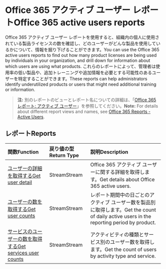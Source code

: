 # <a name="office-365-active-users-reports"></a><span data-ttu-id="9384c-101">Office 365 アクティブ ユーザー レポート</span><span class="sxs-lookup"><span data-stu-id="9384c-101">Office 365 active users reports</span></span>

<span data-ttu-id="9384c-102">Office 365 アクティブ ユーザー レポートを使用すると、組織内の個人に使用されている製品ライセンスの数を確認し、どのユーザーがどんな製品を使用しているかについて、情報を掘り下げることができます。</span><span class="sxs-lookup"><span data-stu-id="9384c-102">You can use the Office 365 active users reports to find out how many product licenses are being used by individuals in your organization, and drill down for information about which users are using what products.</span></span> <span data-ttu-id="9384c-103">これらのレポートによって、管理者は使用率の低い製品や、追加トレーニングや追加情報を必要とする可能性のあるユーザーを特定することができます。</span><span class="sxs-lookup"><span data-stu-id="9384c-103">These reports can help administrators identify underutilized products or users that might need additional training or information.</span></span>

> <span data-ttu-id="9384c-104">**注:** 別のレポートのビューとレポート名についての詳細は、「[Office 365 レポート: アクティブ ユーザー]((https://support.office.com/client/Active-Users-fc1cf1d0-cd84-43fd-adb7-a4c4dfa8112d))」を参照してください。</span><span class="sxs-lookup"><span data-stu-id="9384c-104">**Note:** For details about different report views and names, see [Office 365 Reports - Active Users]((https://support.office.com/client/Active-Users-fc1cf1d0-cd84-43fd-adb7-a4c4dfa8112d)).</span></span>

## <a name="reports"></a><span data-ttu-id="9384c-105">レポート</span><span class="sxs-lookup"><span data-stu-id="9384c-105">Reports</span></span>
| <span data-ttu-id="9384c-106">関数</span><span class="sxs-lookup"><span data-stu-id="9384c-106">Function</span></span>                                 | <span data-ttu-id="9384c-107">戻り値の型</span><span class="sxs-lookup"><span data-stu-id="9384c-107">Return Type</span></span> | <span data-ttu-id="9384c-108">説明</span><span class="sxs-lookup"><span data-stu-id="9384c-108">Description</span></span>                              |
| :--------------------------------------- | :---------- | :--------------------------------------- |
| [<span data-ttu-id="9384c-109">ユーザーの詳細を取得する</span><span class="sxs-lookup"><span data-stu-id="9384c-109">Get user detail</span></span>](../api/reportroot_getoffice365activeuserdetail.md) | <span data-ttu-id="9384c-110">Stream</span><span class="sxs-lookup"><span data-stu-id="9384c-110">Stream</span></span>      | <span data-ttu-id="9384c-111">Office 365 アクティブ ユーザーに関する詳細を取得します。</span><span class="sxs-lookup"><span data-stu-id="9384c-111">Get details about Office 365 active users.</span></span> |
| [<span data-ttu-id="9384c-112">ユーザーの数を取得する</span><span class="sxs-lookup"><span data-stu-id="9384c-112">Get user counts</span></span>](../api/reportroot_getoffice365activeusercounts.md) | <span data-ttu-id="9384c-113">Stream</span><span class="sxs-lookup"><span data-stu-id="9384c-113">Stream</span></span>      | <span data-ttu-id="9384c-114">レポート期間中の日ごとのアクティブ ユーザー数を製品別に取得します。</span><span class="sxs-lookup"><span data-stu-id="9384c-114">Get the count of daily active users in the reporting period by product.</span></span> |
| [<span data-ttu-id="9384c-115">サービスのユーザーの数を取得する</span><span class="sxs-lookup"><span data-stu-id="9384c-115">Get services user counts</span></span>](../api/reportroot_getoffice365servicesusercounts.md) | <span data-ttu-id="9384c-116">Stream</span><span class="sxs-lookup"><span data-stu-id="9384c-116">Stream</span></span>      | <span data-ttu-id="9384c-117">アクティビティの種類とサービス別のユーザー数を取得します。</span><span class="sxs-lookup"><span data-stu-id="9384c-117">Get the count of users by activity type and service.</span></span> |
